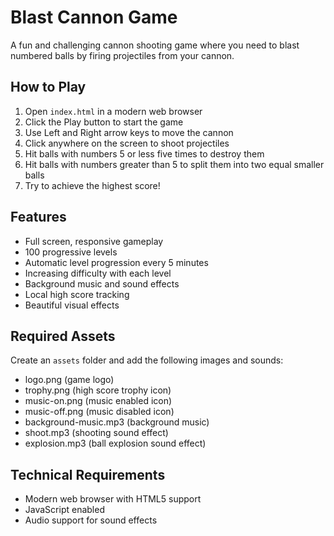 # Blast Cannon Game

A fun and challenging cannon shooting game where you need to blast numbered balls by firing projectiles from your cannon.

## How to Play

1. Open `index.html` in a modern web browser
2. Click the Play button to start the game
3. Use Left and Right arrow keys to move the cannon
4. Click anywhere on the screen to shoot projectiles
5. Hit balls with numbers 5 or less five times to destroy them
6. Hit balls with numbers greater than 5 to split them into two equal smaller balls
7. Try to achieve the highest score!

## Features

- Full screen, responsive gameplay
- 100 progressive levels
- Automatic level progression every 5 minutes
- Increasing difficulty with each level
- Background music and sound effects
- Local high score tracking
- Beautiful visual effects

## Required Assets

Create an `assets` folder and add the following images and sounds:
- logo.png (game logo)
- trophy.png (high score trophy icon)
- music-on.png (music enabled icon)
- music-off.png (music disabled icon)
- background-music.mp3 (background music)
- shoot.mp3 (shooting sound effect)
- explosion.mp3 (ball explosion sound effect)

## Technical Requirements

- Modern web browser with HTML5 support
- JavaScript enabled
- Audio support for sound effects
